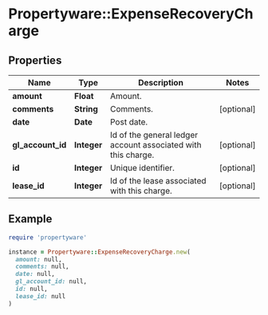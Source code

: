 # Propertyware::ExpenseRecoveryCharge

## Properties

| Name | Type | Description | Notes |
| ---- | ---- | ----------- | ----- |
| **amount** | **Float** | Amount. |  |
| **comments** | **String** | Comments. | [optional] |
| **date** | **Date** | Post date. |  |
| **gl_account_id** | **Integer** | Id of the general ledger account associated with this charge. | [optional] |
| **id** | **Integer** | Unique identifier. | [optional] |
| **lease_id** | **Integer** | Id of the lease associated with this charge. | [optional] |

## Example

```ruby
require 'propertyware'

instance = Propertyware::ExpenseRecoveryCharge.new(
  amount: null,
  comments: null,
  date: null,
  gl_account_id: null,
  id: null,
  lease_id: null
)
```

